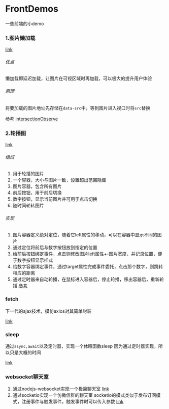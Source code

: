 # FrontDemos
一些前端的小demo
### 1.图片懒加载
[link](./图片懒加载)
###### 优点
懒加载即延迟加载，让图片在可视区域时再加载，可以极大的提升用户体验
###### 原理
将要加载的图片地址先存储在`data-src`中，等到图片进入视口时将`src`替换

[参考](https://juejin.cn/post/6971453092592091143)
[intersectionObserve](https://www.haorooms.com/post/intersectionobserver)

### 2.轮播图
[link](./轮播图)
###### 组成
1. 用于轮播的图片
2. 一个容器，大小与图片一致，设置超出范围隐藏
3. 图片容器，包含所有图片
4. 前后按钮，用于前后切换
5. 数字按钮，显示当前图片并可用于点击切换
6. 随时间轮转图片
###### 实现
1. 图片容器定义绝对定位，随着它left属性的移动，可以在容器中显示不同的图片
2. 通过定位将前后与数字按钮放到指定的位置
3. 给前后按钮绑定事件，点击则修改图片left属性+-图片宽度，并记录位置，便于数字按钮显示样式
4. 给数字容器绑定事件，通过target属性完成事件委托，点击那个数字，则跳转相应的距离
5. 通过定时器来自动轮播，在鼠标进入容器后，停止轮播，移出容器后，重新轮播
[参考](https://juejin.cn/post/7072683227625816072)

### fetch
下一代的ajax技术，模仿axios对其简单封装

[link](./封装fetch)

### sleep
通过`async,await`以及定时器，实现一个休眠函数sleep
因为通过定时器实现，所以只是大概的时间

[link](./实现sleep)

### websocket聊天室
1. 通过nodejs-websocket实现一个极简聊天室
[link](./websocket聊天室/simple)
2. 通过socketio实现一个仿微信群的聊天室
socketio的模式类似于发布订阅模式，注册事件与触发事件，触发事件时可以传入参数
[link](./websocket聊天室/weChat)